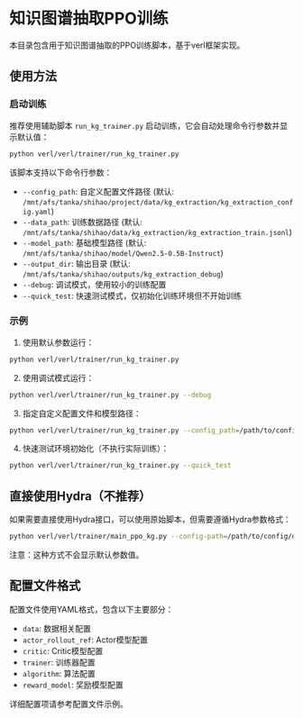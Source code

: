 # 知识图谱抽取PPO训练

本目录包含用于知识图谱抽取的PPO训练脚本，基于verl框架实现。

## 使用方法

### 启动训练

推荐使用辅助脚本 `run_kg_trainer.py` 启动训练，它会自动处理命令行参数并显示默认值：

```bash
python verl/verl/trainer/run_kg_trainer.py
```

该脚本支持以下命令行参数：

- `--config_path`: 自定义配置文件路径 (默认: `/mnt/afs/tanka/shihao/project/data/kg_extraction/kg_extraction_config.yaml`)
- `--data_path`: 训练数据路径 (默认: `/mnt/afs/tanka/shihao/data/kg_extraction/kg_extraction_train.jsonl`)
- `--model_path`: 基础模型路径 (默认: `/mnt/afs/tanka/shihao/model/Qwen2.5-0.5B-Instruct`)
- `--output_dir`: 输出目录 (默认: `/mnt/afs/tanka/shihao/outputs/kg_extraction_debug`)
- `--debug`: 调试模式，使用较小的训练配置
- `--quick_test`: 快速测试模式，仅初始化训练环境但不开始训练

### 示例

1. 使用默认参数运行：
```bash
python verl/verl/trainer/run_kg_trainer.py
```

2. 使用调试模式运行：
```bash
python verl/verl/trainer/run_kg_trainer.py --debug
```

3. 指定自定义配置文件和模型路径：
```bash
python verl/verl/trainer/run_kg_trainer.py --config_path=/path/to/config.yaml --model_path=/path/to/model
```

4. 快速测试环境初始化（不执行实际训练）：
```bash
python verl/verl/trainer/run_kg_trainer.py --quick_test
```

## 直接使用Hydra（不推荐）

如果需要直接使用Hydra接口，可以使用原始脚本，但需要遵循Hydra参数格式：

```bash
python verl/verl/trainer/main_ppo_kg.py --config-path=/path/to/config/dir --config-name=config_file data.train_path=/path/to/data
```

注意：这种方式不会显示默认参数值。

## 配置文件格式

配置文件使用YAML格式，包含以下主要部分：

- `data`: 数据相关配置
- `actor_rollout_ref`: Actor模型配置 
- `critic`: Critic模型配置
- `trainer`: 训练器配置
- `algorithm`: 算法配置
- `reward_model`: 奖励模型配置

详细配置项请参考配置文件示例。 